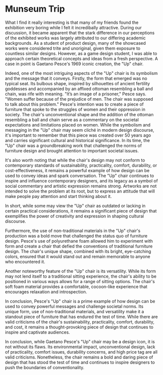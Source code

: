 # Munseum Trip

What I find it really interesting is that many of my friends found the exhibition very boring while I felt it incredibally attractive. During our discussion, it became apparent that the stark difference in our perceptions of the exhibited works was largely attributed to our differing academic backgrounds. As a student of product design, many of the showcased works were considered trite and unoriginal, given them exposure to countless similar designs. However, as a game design student, I was able to approach certain theoretical concepts and ideas from a fresh perspective. A case in point is Gaetano Pesce's 1969 iconic creation, the "Up" chair.

Indeed, one of the most intriguing aspects of the "Up" chair is its symbolism and the message that it conveys. Firstly, the form that emerged was no typical seat. Its bulbous shape, inspired by silhouettes of ancient fertility goddesses and accompanied by an affixed ottoman resembling a ball and chain, was rife with meaning. "It’s an image of a prisoner," Pesce says. "Women suffer because of the prejudice of men. The chair was supposed to talk about this problem." Pesce's intention was to create a piece of furniture that spoke to the struggles of women and their oppression in society. The chair's unconventional shape and the addition of the ottoman resembling a ball and chain serve as a commentary on the societal expectations and limitations placed on women. While the symbolism and messaging in the "Up" chair may seem cliché in modern design discourse, it's important to remember that this piece was created over 50 years ago and carries significant cultural and historical significance. In its time, the "Up" chair was a groundbreaking work that challenged the norms of furniture design and brought attention to important societal issues.

It's also worth noting that while the chair's design may not conform to contemporary standards of sustainability, practicality, comfort, durability, or cost-effectiveness, it remains a powerful example of how design can be used to convey ideas and spark conversation. The "Up" chair continues to inspire and influence contemporary designers, and its legacy as a symbol of social commentary and artistic expression remains strong. Artworks are not intended to solve the problem at its root, but to express an attitude that will make people pay attention and start thinking about it.

In short, while some may view the "Up" chair as outdated or lacking in certain practical considerations, it remains a significant piece of design that exemplifies the power of creativity and expression in shaping cultural discourse.

Furthermore, the use of non-traditional materials in the "Up" chair's production was a bold move that challenged the status quo of furniture design. Pesce's use of polyurethane foam allowed him to experiment with form and create a chair that defied the conventions of traditional furniture design. The chair's unique shape, combined with its bright, eye-catching colors, ensured that it would stand out and remain memorable to anyone who encountered it.

Another noteworthy feature of the "Up" chair is its versatility. While its form may not lend itself to a traditional sitting experience, the chair's ability to be positioned in various ways allows for a range of sitting options. The chair's soft foam material provides a comfortable, cocoon-like experience that encourages relaxation and introspection.

In conclusion, Pesce's "Up" chair is a prime example of how design can be used to convey powerful messages and challenge societal norms. Its unique form, use of non-traditional materials, and versatility make it a standout piece of furniture that has endured the test of time. While there are valid criticisms of the chair's sustainability, practicality, comfort, durability, and cost, it remains a thought-provoking piece of design that continues to inspire and captivate audiences.


In conclusion, while Gaetano Pesce's "Up" chair may be a design icon, it is not without its flaws. Its environmental impact, unconventional design, lack of practicality, comfort issues, durability concerns, and high price tag are all valid criticisms. Nonetheless, the chair remains a bold and daring piece of design that has stood the test of time and continues to inspire designers to push the boundaries of conventionality.
